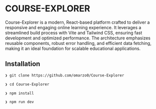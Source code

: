 # COURSE-EXPLORER

Course-Explorer is a modern, React-based platform crafted to deliver a responsive and engaging online learning experience. It leverages a streamlined build process with Vite and Tailwind CSS, ensuring fast development and optimized performance. The architecture emphasizes reusable components, robust error handling, and efficient data fetching, making it an ideal foundation for scalable educational applications.

## Installation

```bash
❯ git clone https://github.com/omarzo0/Course-Explorer
```

```bash
❯ cd Course-Explorer
```

```bash
❯ npm install
```

```bash
❯ npm run dev
```
